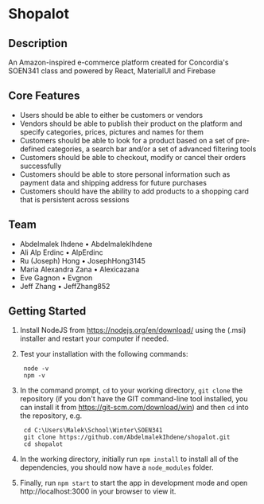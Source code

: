 # Shopalot
## Description
An Amazon-inspired e-commerce platform created for Concordia's SOEN341 class and powered by React, MaterialUI and Firebase 
## Core Features
- Users should be able to either be customers or vendors
- Vendors should be able to publish their product on the platform and specify categories, prices, pictures and names for them
- Customers should be able to look for a product based on a set of pre-defined categories, a search bar and/or a set of advanced filtering tools
- Customers should be able to checkout, modify or cancel their orders successfully
- Customers should be able to store personal information such as payment data and shipping address for future purchases
- Customers should have the ability to add products to a shopping card that is persistent across sessions
## Team
- Abdelmalek Ihdene • AbdelmalekIhdene
- Ali Alp Erdinc • AlpErdinc
- Ru (Joseph) Hong • JosephHong3145
- Maria Alexandra Zana • Alexicazana
- Eve Gagnon • Evgnon
- Jeff Zhang  • JeffZhang852
## Getting Started
1. Install NodeJS from https://nodejs.org/en/download/ using the (.msi) installer and restart your computer if needed.
2. Test your installation with the following commands:
        
        node -v
        npm -v
        

3. In the command prompt, `cd` to your working directory, `git clone` the repository (if you don't have the GIT command-line tool installed, you can install it from https://git-scm.com/download/win) and then `cd` into the repository, e.g.

        cd C:\Users\Malek\School\Winter\SOEN341
        git clone https://github.com/AbdelmalekIhdene/shopalot.git
        cd shopalot

4. In the working directory, initially run `npm install` to install all of the dependencies, you should now have a `node_modules` folder.
5. Finally, run `npm start` to start the app in development mode and open http://localhost:3000 in your browser to view it.
